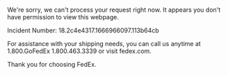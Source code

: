  	


 	

We're sorry, we can't process your request right now. It appears you don't have permission to view this webpage.


Incident Number: 18.2c4e4317.1666966097.113b64cb





For assistance with your shipping needs, you can call us anytime at 1.800.GoFedEx 1.800.463.3339 or visit fedex.com.




Thank you for choosing FedEx.